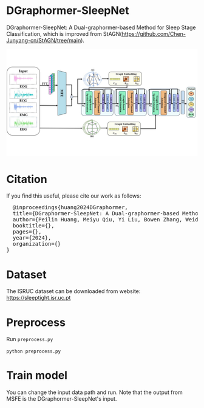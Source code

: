 # DGraphormer-SleepNet

DGraphormer-SleepNet: A Dual-graphormer-based Method for Sleep Stage Classification, which is improved from StAGN(https://github.com/Chen-Junyang-cn/StAGN/tree/main).

![model_structure](./model_structure.jpg)

# Citation
If you find this useful, please cite our work as follows:
<pre>
  @inproceedings{huang2024DGraphormer,
  title={DGraphormer-SleepNet: A Dual-graphormer-based Method for Sleep Stage Classification},
  author={Peilin Huang, Meiyu Qiu, Yi Liu, Bowen Zhang, Weidong Gao,and Xiaomao Fan},
  booktitle={},
  pages={},
  year={2024},
  organization={}
}
</pre>


# Dataset
The ISRUC dataset can be downloaded from website: https://sleeptight.isr.uc.pt

# Preprocess
Run <code>preprocess.py</code>
<p><code>python preprocess.py</code></p>

# Train model
You can change the input data path and run. Note that the output from MSFE is the DGraphormer-SleepNet's input.
